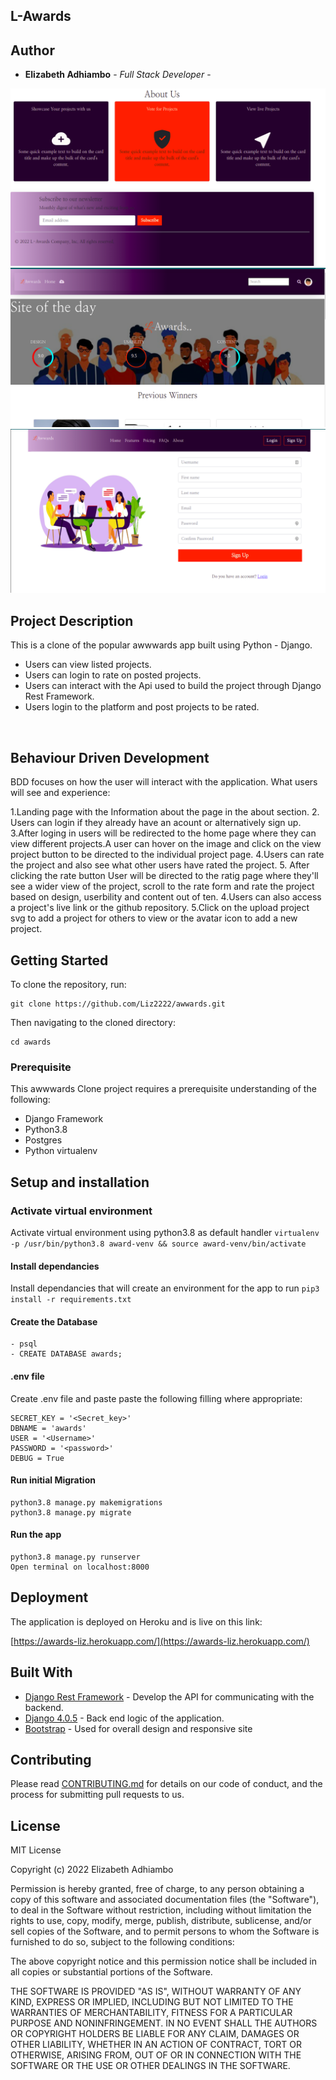 ## L-Awards



## Author

  - **Elizabeth Adhiambo** - *Full Stack Developer* -
    



<img src="static/images/awards1.png">
<img src="static/images/awards2.png">
<img src="static/images/awards3.png">

## Project Description

This is a clone of the popular awwwards app  built using Python - Django.

- Users  can view listed projects.
- Users can login to rate on posted projects.
- Users can interact with the Api used to build the project through Django Rest Framework.
- Users login to the platform and post projects to be rated.


<br>

## Behaviour Driven Development
BDD focuses on how the user will interact with the application. What users will see and experience:

1.Landing page with the Information about the page in the about section.
2. Users can login if they already have an acount or alternatively sign up.
3.After loging in users will be redirected to the home page where they can view different projects.A user can hover on the image and click on the view project button to be directed to the individual project page.
4.Users can rate the project and also see what other users have rated the project.
5. After clicking the rate button User will be directed to the ratig page where they'll see a wider view of the project, scroll to the rate form and rate the project based on design, userbility and content out of ten.
4.Users can also  access a project's live link or the github repository.
5.Click on the upload project svg to add a project for others to view or the avatar icon to add a new project.



## Getting Started

To clone the repository, run:

    git clone https://github.com/Liz2222/awwards.git

Then navigating to the cloned directory:

    cd awards


### Prerequisite
This awwwards Clone project requires a prerequisite understanding of the following:
- Django Framework
- Python3.8
- Postgres
- Python virtualenv

## Setup and installation

###  Activate virtual environment
Activate virtual environment using python3.8 as default handler
    `virtualenv -p /usr/bin/python3.8 award-venv && source award-venv/bin/activate`
####  Install dependancies
Install dependancies that will create an environment for the app to run `pip3 install -r requirements.txt`
####  Create the Database
    - psql
    - CREATE DATABASE awards;
####  .env file
Create .env file and paste paste the following filling where appropriate:

    SECRET_KEY = '<Secret_key>'
    DBNAME = 'awards'
    USER = '<Username>'
    PASSWORD = '<password>'
    DEBUG = True
#### Run initial Migration
    python3.8 manage.py makemigrations 
    python3.8 manage.py migrate
#### Run the app
    python3.8 manage.py runserver
    Open terminal on localhost:8000

## Deployment

The application is deployed on Heroku and is live on this link:

[https://awards-liz.herokuapp.com/](https://awards-liz.herokuapp.com/)

## Built With

  - [Django Rest Framework](https://www.django-rest-framework.org/) - Develop the API for communicating with the backend.
  - [Django 4.0.5](https://docs.djangoproject.com/en/4.0/releases/4.0.4/) - Back end logic of the application.
  - [Bootstrap](https://getbootstrap.com/) - Used for overall design and responsive site
  

## Contributing

Please read [CONTRIBUTING.md](CONTRIBUTING.md) for details on our code
of conduct, and the process for submitting pull requests to us.


## License

MIT License

Copyright (c) 2022 Elizabeth Adhiambo

Permission is hereby granted, free of charge, to any person obtaining a copy
of this software and associated documentation files (the "Software"), to deal
in the Software without restriction, including without limitation the rights
to use, copy, modify, merge, publish, distribute, sublicense, and/or sell
copies of the Software, and to permit persons to whom the Software is
furnished to do so, subject to the following conditions:

The above copyright notice and this permission notice shall be included in all
copies or substantial portions of the Software.

THE SOFTWARE IS PROVIDED "AS IS", WITHOUT WARRANTY OF ANY KIND, EXPRESS OR
IMPLIED, INCLUDING BUT NOT LIMITED TO THE WARRANTIES OF MERCHANTABILITY,
FITNESS FOR A PARTICULAR PURPOSE AND NONINFRINGEMENT. IN NO EVENT SHALL THE
AUTHORS OR COPYRIGHT HOLDERS BE LIABLE FOR ANY CLAIM, DAMAGES OR OTHER
LIABILITY, WHETHER IN AN ACTION OF CONTRACT, TORT OR OTHERWISE, ARISING FROM,
OUT OF OR IN CONNECTION WITH THE SOFTWARE OR THE USE OR OTHER DEALINGS IN THE
SOFTWARE.

